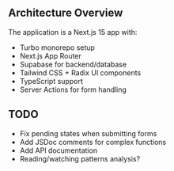 ## Architecture Overview

The application is a Next.js 15 app with:

- Turbo monorepo setup
- Next.js App Router
- Supabase for backend/database
- Tailwind CSS + Radix UI components
- TypeScript support
- Server Actions for form handling

## TODO
- Fix pending states when submitting forms
- Add JSDoc comments for complex functions
- Add API documentation
- Reading/watching patterns analysis?

